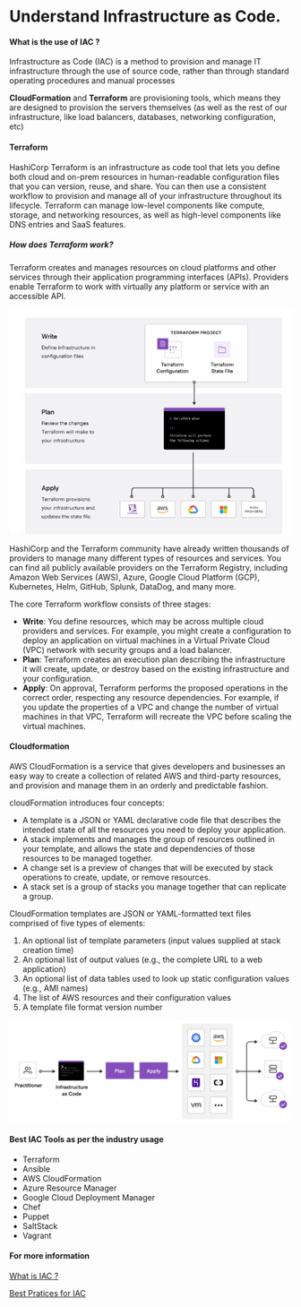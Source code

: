 # Understand Infrastructure as Code. 

#### What is the use of IAC ?
Infrastructure as Code (IAC) is a method to provision and manage IT infrastructure through the use of source code, rather than through standard operating procedures and manual processes

**CloudFormation** and **Terraform** are provisioning tools, which means they are designed to provision the servers themselves (as well as the rest of our infrastructure, like load balancers, databases, networking configuration, etc)

#### Terraform 

HashiCorp Terraform is an infrastructure as code tool that lets you define both cloud and on-prem resources in human-readable configuration files that you can version, reuse, and share. You can then use a consistent workflow to provision and manage all of your infrastructure throughout its lifecycle. Terraform can manage low-level components like compute, storage, and networking resources, as well as high-level components like DNS entries and SaaS features.

##### How does Terraform work?
Terraform creates and manages resources on cloud platforms and other services through their application programming interfaces (APIs). Providers enable Terraform to work with virtually any platform or service with an accessible API.

![](Images/a1.png)

HashiCorp and the Terraform community have already written thousands of providers to manage many different types of resources and services. You can find all publicly available providers on the Terraform Registry, including Amazon Web Services (AWS), Azure, Google Cloud Platform (GCP), Kubernetes, Helm, GitHub, Splunk, DataDog, and many more.

The core Terraform workflow consists of three stages:

- **Write**: You define resources, which may be across multiple cloud providers and services. For example, you might create a configuration to deploy an application on virtual machines in a Virtual Private Cloud (VPC) network with security groups and a load balancer.
- **Plan**: Terraform creates an execution plan describing the infrastructure it will create, update, or destroy based on the existing infrastructure and your configuration.
- **Apply**: On approval, Terraform performs the proposed operations in the correct order, respecting any resource dependencies. For example, if you update the properties of a VPC and change the number of virtual machines in that VPC, Terraform will recreate the VPC before scaling the virtual machines.
  
#### Cloudformation 

AWS CloudFormation is a service that gives developers and businesses an easy way to create a collection of related AWS and third-party resources, and provision and manage them in an orderly and predictable fashion.

cloudFormation introduces four concepts: 
- A template is a JSON or YAML declarative code file that describes the intended state of all the resources you need to deploy your application.
- A stack implements and manages the group of resources outlined in your template, and allows the state and dependencies of those resources to be managed together. 
- A change set is a preview of changes that will be executed by stack operations to create, update, or remove resources. 
- A stack set is a group of stacks you manage together that can replicate a group.

CloudFormation templates are JSON or YAML-formatted text files comprised of five types of elements:

1. An optional list of template parameters (input values supplied at stack creation time)
2. An optional list of output values (e.g., the complete URL to a web application)
3. An optional list of data tables used to look up static configuration values (e.g., AMI names)
4. The list of AWS resources and their configuration values
5. A template file format version number
   
![](Images/iac.png)

#### Best IAC Tools as per the industry usage
- Terraform 
- Ansible
- AWS CloudFormation
- Azure Resource Manager
- Google Cloud Deployment Manager
- Chef
- Puppet
- SaltStack
- Vagrant

#### For more information  
[What is IAC ?](https://www.redhat.com/en/topics/automation/what-is-infrastructure-as-code-iac#:~:text=Infrastructure%20as%20Code%20(IaC)%20is,to%20edit%20and%20distribute%20configurations.)

[Best Pratices for IAC](https://stackify.com/what-is-infrastructure-as-code-how-it-works-best-practices-tutorials/)
